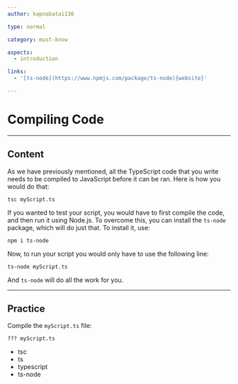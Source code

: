 ```yaml
---
author: kapnobatai136

type: normal

category: must-know

aspects:
  - introduction

links:
  - '[ts-node](https://www.npmjs.com/package/ts-node){website}'

---
```


# Compiling Code

---
## Content

As we have previously mentioned, all the TypeScript code that you write needs to be compiled to JavaScript before it can be ran. Here is how you would do that:

```shell
tsc myScript.ts
```

If you wanted to test your script, you would have to first compile the code, and then run it using Node.js. To overcome this, you can install the `ts-node` package, which will do just that. To install it, use:

```shell
npm i ts-node
```

Now, to run your script you would only have to use the following line:

```shell
ts-node myScript.ts
```

And `ts-node` will do all the work for you.

---
## Practice

Compile the `myScript.ts` file:

```shell
??? myScript.ts
```

* tsc
* ts
* typescript
* ts-node